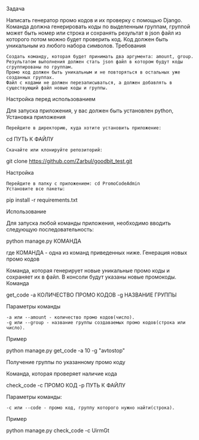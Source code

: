 Задача

Написать генератор промо кодов и их проверку с помощью Django. Команда должна генерировать коды по выделенным группам, группой может быть номер или строка и сохранять результат в json файл из которого потом можно будет проверить код. Код должен быть уникальным из любого набора символов.
Требования

    Создать команду, которая будет принимать два аргумента: amount, group. Результатом выполнения должен стать json файл в котором будут коды сгруппированы по группам.
    Промо код должен быть уникальным и не повторяться в остальных уже созданных группах.
    Файл с кодами не должен перезаписываться, а должен добавлять в существующий файл новые коды и группы.

Настройка перед использованием

Для запуска приложения, у вас должен быть установлен python,
Установка приложения

    Перейдите в директорию, куда хотите установить приложение:

cd ПУТЬ К ФАЙЛУ

    Скачайте или клонируйте репозиторий:

git clone https://github.com/Zarbul/goodbit_test.git

Настройка

    Перейдите в папку с приложением: cd PromoCodeAdmin
    Установите все пакеты:

pip install -r requirements.txt

Использование

Для запуска любой команды приложения, необходимо вводить следующую последовательность:

python manage.py КОМАНДА

где КОМАНДА - одна из команд приведенных ниже.
Генерация новых промо кодов

Команда, которая генерирует новые уникальные промо коды и сохраняет их в файл. В консоли будут указаны новые промокоды.
Команда

get_code -a КОЛИЧЕСТВО ПРОМО КОДОВ -g НАЗВАНИЕ ГРУППЫ 

Параметры команды

    -a или --amount - количество промо кодов(число).
    -g или --group - название группы создаваемых промо кодов(строка или число).
    
Пример

python manage.py get_code -a 10 -g "avtostop" 

Получение группы по указанному промо коду

Команда, которая проверяет наличие кода

check_code -c ПРОМО КОД -p ПУТЬ К ФАЙЛУ

Параметры команды:

    -с или --code - промо код, группу которого нужно найти(строка).

Пример

python manage.py check_code -c UirmGt
